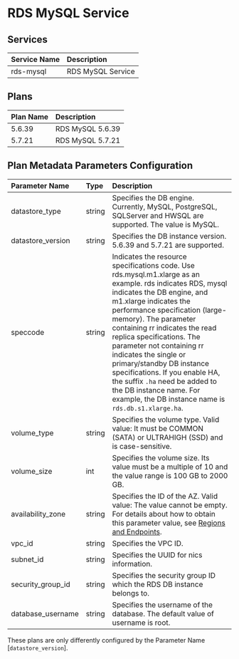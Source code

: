 # RDS MySQL Service

## Services

| Service Name                   | Description
|:-------------------------------|:-----------
| rds-mysql                      | RDS MySQL Service

## Plans

| Plan Name                      | Description
|:-------------------------------|:-----------
| 5.6.39                         | RDS MySQL 5.6.39
| 5.7.21                         | RDS MySQL 5.7.21

## Plan Metadata Parameters Configuration

| Parameter Name         | Type       | Description
|:-----------------------|:-----------|:-----------
| datastore_type         | string     | Specifies the DB engine. Currently, MySQL, PostgreSQL, SQLServer and HWSQL are supported. The value is MySQL.
| datastore_version      | string     | Specifies the DB instance version. 5.6.39 and 5.7.21 are supported.
| speccode               | string     | Indicates the resource specifications code. Use rds.mysql.m1.xlarge as an example. rds indicates RDS, mysql indicates the DB engine, and m1.xlarge indicates the performance specification (large-memory). The parameter containing rr indicates the read replica specifications. The parameter not containing rr indicates the single or primary/standby DB instance specifications. If you enable HA, the suffix ```.ha``` need be added to the DB instance name. For example, the DB instance name is ```rds.db.s1.xlarge.ha```.
| volume_type            | string     | Specifies the volume type. Valid value: It must be COMMON (SATA) or ULTRAHIGH (SSD) and is case-sensitive.
| volume_size            | int        | Specifies the volume size. Its value must be a multiple of 10 and the value range is 100 GB to 2000 GB.
| availability_zone      | string     | Specifies the ID of the AZ. Valid value: The value cannot be empty. For details about how to obtain this parameter value, see [Regions and Endpoints](https://developer.huaweicloud.com/endpoint).
| vpc_id                 | string     | Specifies the VPC ID.
| subnet_id              | string     | Specifies the UUID for nics information.
| security_group_id      | string     | Specifies the security group ID which the RDS DB instance belongs to.
| database_username      | string     | Specifies the username of the database. The default value of username is root.

These plans are only differently configured by the Parameter Name [```datastore_version```].
